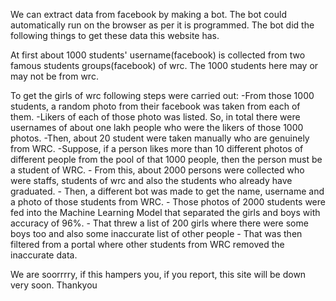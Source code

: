 We can extract data from facebook by making a bot. The bot could automatically run on the browser as per it is programmed. The bot did the following things to get these data this website has.

At first about 1000 students' username(facebook) is collected from two famous students groups(facebook) of wrc. The 1000 students here may or may not be from wrc. 

To get the girls of wrc following steps were carried out:
    -From those 1000 students, a random photo from their facebook was taken from each of them.
    -Likers of each of those photo was listed. So, in total there were usernames of about one lakh people who were the likers of those 1000 photos.
    -Then, about 20 student were taken manually who are genuinely from WRC.
    -Suppose, if a person likes more than 10 different photos of different people from the pool of that 1000 people, then the person must be a student of WRC.
    - From this, about 2000 persons were collected who were staffs, students of wrc and also the students who already have graduated. 
    - Then, a different bot was made to get the name, username and a photo of those students from WRC.
    - Those photos of 2000 students were fed into the Machine Learning Model that separated the girls and boys with accuracy of 96%. 
    - That threw a list of 200 girls where there were some boys too and also some inaccurate list of other people
    - That was then filtered from a portal where other students from WRC removed the inaccurate data. 
    
We are soorrrry, if this hampers you, if you report, this site will be down very soon. Thankyou

